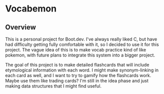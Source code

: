 # Vocabemon
## Overview
This is a personal project for Boot.dev. I've always really liked C, but have had difficulty getting fully comfortable with it, so I decided to use it for this project. The vague idea of this is to make vocab practice kind of like pokemon, with future plans to integrate this system into a bigger project.

The goal of this project is to make detailed flashcards that will include etymological information with each word. I might make synonym-linking in each card as well, and I want to try to gamify how the flashcards work. Maybe use them like trading cards? I'm still in the idea phase and just making data structures that I might find useful.
